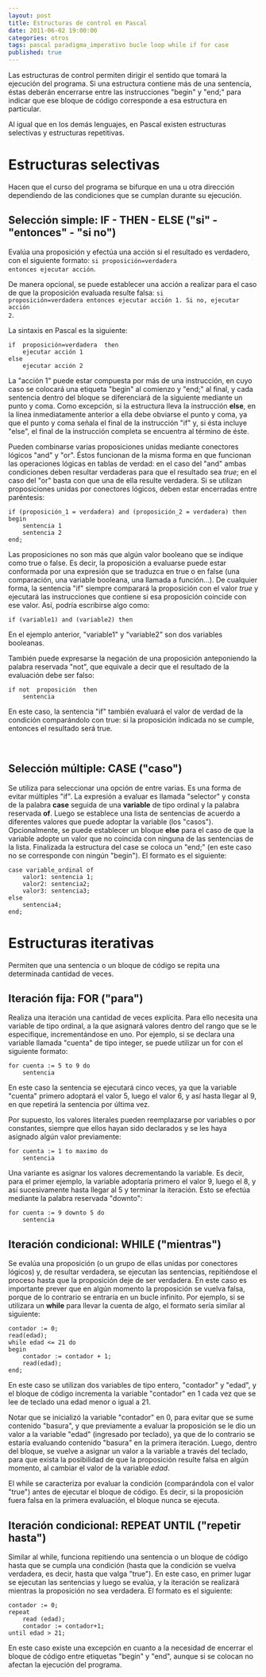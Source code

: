 ```yaml
---
layout: post
title: Estructuras de control en Pascal
date: 2011-06-02 19:00:00
categories: otros
tags: pascal paradigma_imperativo bucle loop while if for case
published: true
---
```


Las estructuras de control permiten dirigir el sentido que tomará la ejecución del programa. Si una estructura contiene más de una sentencia, éstas deberán encerrarse entre las instrucciones "begin" y "end;" para indicar que ese bloque de código corresponde a esa estructura en particular.

Al igual que en los demás lenguajes, en Pascal existen estructuras selectivas y estructuras repetitivas.

# Estructuras selectivas

Hacen que el curso del programa se bifurque en una u otra dirección dependiendo de las condiciones que se cumplan durante su ejecución.

## Selección simple: IF - THEN - ELSE ("si" - "entonces" - "si no")

Evalúa una proposición y efectúa una acción si el resultado es verdadero, con el siguiente formato: <code>si proposición=verdadera entonces ejecutar acción</code>.

De manera opcional, se puede establecer una acción a realizar para el caso de que la proposición evaluada resulte falsa: <code>si proposición=verdadera entonces ejecutar acción 1. Si no, ejecutar acción 2</code>.

La sintaxis en Pascal es la siguiente:

<pre><code>if  proposición=verdadera  then
    ejecutar acción 1
else
    ejecutar acción 2</code></pre>

La "acción 1" puede estar compuesta por más de una instrucción, en cuyo caso se colocará una etiqueta "begin" al comienzo y "end;" al final, y cada sentencia dentro del bloque se diferenciará de la siguiente mediante un punto y coma. Como excepción, si la estructura lleva la instrucción **else**, en la línea inmediatamente anterior a ella debe obviarse el punto y coma, ya que el punto y coma señala el final de la instrucción "if" y, si ésta incluye "else", el final de la instrucción completa se encuentra al término de éste.

Pueden combinarse varias proposiciones unidas mediante conectores lógicos "and" y "or". Éstos funcionan de la misma forma en que funcionan las operaciones lógicas en tablas de verdad: en el caso del "and" ambas condiciones deben resultar verdaderas para que el resultado sea _true_; en el caso del "or" basta con que una de ella resulte verdadera. Si se utilizan proposiciones unidas por conectores lógicos, deben estar encerradas entre paréntesis:

<pre><code>if (proposición_1 = verdadera) and (proposición_2 = verdadera) then
begin   
    sentencia 1
    sentencia 2
end;</code></pre>

Las proposiciones no son más que algún valor booleano que se indique como true o false. Es decir, la proposición a evaluarse puede estar conformada por una expresión que se traduzca en true o en false (una comparación, una variable booleana, una llamada a función...). De cualquier forma, la sentencia "if" siempre comparará la proposición con el valor _true_ y ejecutará las instrucciones que contiene si esa proposición coincide con ese valor. Así, podría escribirse algo como:

<pre><code>if (variable1) and (variable2) then</code></pre>

En el ejemplo anterior, "variable1" y "variable2" son dos variables booleanas.

También puede expresarse la negación de una proposición anteponiendo la palabra reservada "not", que equivale a decir que el resultado de la evaluación debe ser falso:

<pre><code>if not  proposición  then
    sentencia</code></pre>

En este caso, la sentencia "if" también evaluará el valor de verdad de la condición comparándolo con true: si la proposición indicada no se cumple, entonces el resultado será true.

&nbsp;

##  Selección múltiple: CASE ("caso")
  
Se utiliza para seleccionar una opción de entre varias. Es una forma de evitar múltiples "if". La expresión a evaluar es llamada "selector" y consta de la palabra **case** seguida de una **variable** de tipo ordinal y la palabra reservada **of**. Luego se establece una lista de sentencias de acuerdo a diferentes valores que puede adoptar la variable (los "casos"). Opcionalmente, se puede establecer un bloque **else** para el caso de que la variable adopte un valor que no coincida con ninguna de las sentencias de la lista. Finalizada la estructura del case se coloca un "end;" (en este caso no se corresponde con ningún "begin"). El formato es el siguiente:

<pre><code>case variable_ordinal of
    valor1: sentencia 1;
    valor2: sentencia2;
    valor3: sentencia3;
else
    sentencia4;
end;</code></pre>


# Estructuras iterativas

Permiten que una sentencia o un bloque de código se repita una determinada cantidad de veces.

##  Iteración fija: FOR ("para")
  
Realiza una iteración una cantidad de veces explícita. Para ello necesita una variable de tipo ordinal, a la que asignará valores dentro del rango que se le especifique, incrementándose en uno. Por ejemplo, si se declara una variable llamada "cuenta" de tipo integer, se puede utilizar un for con el siguiente formato:

<pre><code>for cuenta := 5 to 9 do
    sentencia</code></pre>

En este caso la sentencia se ejecutará cinco veces, ya que la variable "cuenta" primero adoptará el valor 5, luego el valor 6, y así hasta llegar al 9, en que repetirá la sentencia por última vez.

Por supuesto, los valores literales pueden reemplazarse por variables o por constantes, siempre que ellos hayan sido declarados y se les haya asignado algún valor previamente:

<pre><code>for cuenta := 1 to maximo do
    sentencia</code></pre>

Una variante es asignar los valores decrementando la variable. Es decir, para el primer ejemplo, la variable adoptaría primero el valor 9, luego el 8, y así sucesivamente hasta llegar al 5 y terminar la iteración. Esto se efectúa mediante la palabra reservada "downto":

<pre><code>for cuenta := 9 downto 5 do
    sentencia</code></pre>

## Iteración condicional: WHILE ("mientras")
  
Se evalúa una proposición (o un grupo de ellas unidas por conectores lógicos) y, de resultar verdadera, se ejecutan las sentencias, repitiéndose el proceso hasta que la proposición deje de ser verdadera. En este caso es importante prever que en algún momento la proposición se vuelva falsa, porque de lo contrario se entraría en un bucle infinito. Por ejemplo, si se utilizara un **while** para llevar la cuenta de algo, el formato sería similar al siguiente:

<pre><code>contador := 0;
read(edad);
while edad <= 21 do
begin
    contador := contador + 1;
    read(edad);
end;</code></pre>

En este caso se utilizan dos variables de tipo entero, "contador" y "edad", y el bloque de código incrementa la variable "contador" en 1 cada vez que se lee de teclado una edad menor o igual a 21.

Notar que se inicializó la variable "contador" en 0, para evitar que se sume contenido "basura", y que previamente a evaluar la proposición se le dio un valor a la variable "edad" (ingresado por teclado), ya que de lo contrario se estaría evaluando contenido "basura" en la primera iteración. Luego, dentro del bloque, se vuelve a asignar un valor a la variable a través del teclado, para que exista la posibilidad de que la proposición resulte falsa en algún momento, al cambiar el valor de la variable _edad_.

El while se caracteriza por evaluar la condición (comparándola con el valor "true") antes de ejecutar el bloque de código. Es decir, si la proposición fuera falsa en la primera evaluación, el bloque nunca se ejecuta.

##  Iteración condicional: REPEAT UNTIL ("repetir hasta")
  
Similar al while, funciona repitiendo una sentencia o un bloque de código hasta que se cumpla una condición (hasta que la condición se vuelva verdadera, es decir, hasta que valga "true"). En este caso, en primer lugar se ejecutan las sentencias y luego se evalúa, y la iteración se realizará mientras la proposición no sea verdadera. El formato es el siguiente:

<pre><code>contador := 0;
repeat
    read (edad);
    contador := contador+1;
until edad > 21;</code></pre>

En este caso existe una excepción en cuanto a la necesidad de encerrar el bloque de código entre etiquetas "begin" y "end", aunque si se colocan no afectan la ejecución del programa.
